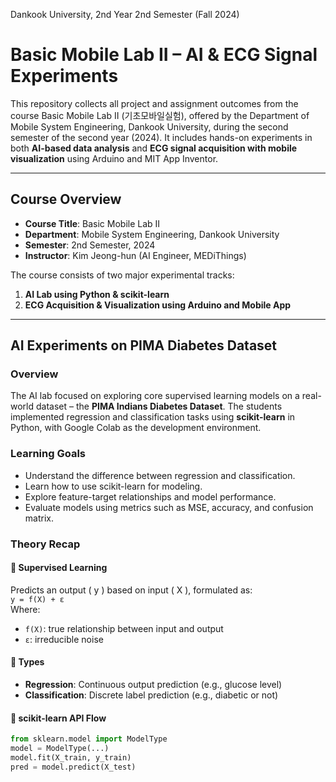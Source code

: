 Dankook University, 2nd Year 2nd Semester (Fall 2024) 

# Basic Mobile Lab II – AI & ECG Signal Experiments

This repository collects all project and assignment outcomes from the course Basic Mobile Lab II (기초모바일실험), offered by the Department of Mobile System Engineering, Dankook University, during the second semester of the second year (2024).
It includes hands-on experiments in both **AI-based data analysis** and **ECG signal acquisition with mobile visualization** using Arduino and MIT App Inventor.

---

## Course Overview

- **Course Title**: Basic Mobile Lab II
- **Department**: Mobile System Engineering, Dankook University
- **Semester**: 2nd Semester, 2024
- **Instructor**: Kim Jeong-hun (AI Engineer, MEDiThings)

The course consists of two major experimental tracks:
1. **AI Lab using Python & scikit-learn**
2. **ECG Acquisition & Visualization using Arduino and Mobile App**

---

## AI Experiments on PIMA Diabetes Dataset

### Overview

The AI lab focused on exploring core supervised learning models on a real-world dataset – the **PIMA Indians Diabetes Dataset**. The students implemented regression and classification tasks using **scikit-learn** in Python, with Google Colab as the development environment.

### Learning Goals

- Understand the difference between regression and classification.
- Learn how to use scikit-learn for modeling.
- Explore feature-target relationships and model performance.
- Evaluate models using metrics such as MSE, accuracy, and confusion matrix.

### Theory Recap

#### 🔸 Supervised Learning

Predicts an output \( y \) based on input \( X \), formulated as:  
`y = f(X) + ε`  
Where:
- `f(X)`: true relationship between input and output
- `ε`: irreducible noise

#### 🔸 Types
- **Regression**: Continuous output prediction (e.g., glucose level)
- **Classification**: Discrete label prediction (e.g., diabetic or not)

#### 🔸 scikit-learn API Flow
```python
from sklearn.model import ModelType
model = ModelType(...)
model.fit(X_train, y_train)
pred = model.predict(X_test)
